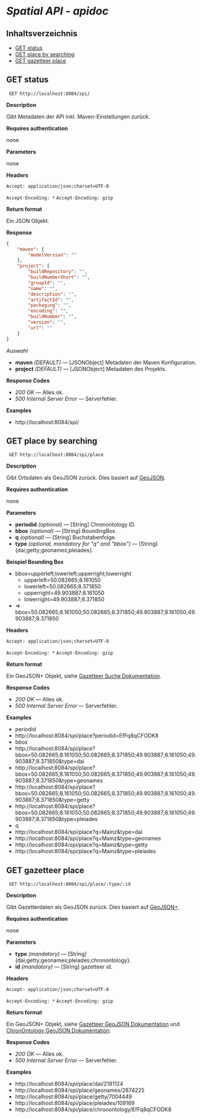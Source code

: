 # *Spatial API - apidoc*

## Inhaltsverzeichnis

* [GET status](#get-status)
* [GET place by searching](#get-place-by-searching)
* [GET gazetteer place](#get-gazetteer-place)

## GET status

` GET http://localhost:8084/spi/`

**Description**

Gibt Metadaten der API inkl. Maven-Einstellungen zurück.

**Requires authentication**

none

**Parameters**

none

**Headers**

`Accept: application/json;charset=UTF-8`

`Accept-Encoding: *` `Accept-Encoding: gzip`

**Return format**

Ein JSON Objekt.

**Response**

```json
{
	"maven": {
		"modelVersion": ""
	},
	"project": {
		"buildRepository": "",
		"buildNumberShort": "",
		"groupId": "",
		"name": "",
		"description": "",
		"artifactId": "",
		"packaging": "",
		"encoding": "",
		"buildNumber": "",
		"version": "",
		"url": ""
	}
}
```

*Auswahl*

* **maven** *(DEFAULT)* — [JSONObject] Metadaten der Maven Konfiguration.
* **project** *(DEFAULT)* — [JSONObject] Metadaten des Projekts.

**Response Codes**

* *200 OK* — Alles ok.
* *500 Internal Server Error* — Serverfehler.

**Examples**

* http://localhost:8084/spi/

## GET place by searching

` GET http://localhost:8084/spi/place`

**Description**

Gibt Ortsdaten als GeoJSON zurück. Dies basiert auf [GeoJSON](http://geojson.org).

**Requires authentication**

none

**Parameters**

* **periodid** *(optional)* — [String] Chronontology ID.
* **bbox** *(optional)* — [String] BoundingBox.
* **q** *(optional)* — [String] Buchstabenfolge.
* **type** *(optional, mandatory for "q" and "bbox")* — [String] {dai;getty;geonames;pleiades}.

**Beispiel Bounding Box**

* bbox=upperleft;lowerleft;upperright;lowerright
	* upperleft=50.082665;8.161050
	* lowerleft=50.082665;8.371850
	* upperright=49.903887;8.161050
	* lowerright=49.903887;8.371850
* => bbox=50.082665;8.161050;50.082665;8.371850;49.903887;8.161050;49.903887;8.371850

**Headers**

`Accept: application/json;charset=UTF-8`

`Accept-Encoding: *` `Accept-Encoding: gzip`

**Return format**

Ein GeoJSON+ Objekt, siehe [Gazetteer Suche Dokumentation](https://github.com/linkedgeodesy/geojson-plus/blob/master/datamodel.md#gazetteer-suche).

**Response Codes**

* *200 OK* — Alles ok.
* *500 Internal Server Error* — Serverfehler.

**Examples**

* periodid
 * http://localhost:8084/spi/place?periodid=EfFq8qCFODK8
* bbox
 * http://localhost:8084/spi/place?bbox=50.082665;8.161050;50.082665;8.371850;49.903887;8.161050;49.903887;8.371850&type=dai
 * http://localhost:8084/spi/place?bbox=50.082665;8.161050;50.082665;8.371850;49.903887;8.161050;49.903887;8.371850&type=geonames
 * http://localhost:8084/spi/place?bbox=50.082665;8.161050;50.082665;8.371850;49.903887;8.161050;49.903887;8.371850&type=getty
 * http://localhost:8084/spi/place?bbox=50.082665;8.161050;50.082665;8.371850;49.903887;8.161050;49.903887;8.371850&type=pleiades
* q
 * http://localhost:8084/spi/place?q=Mainz&type=dai
 * http://localhost:8084/spi/place?q=Mainz&type=geonames
 * http://localhost:8084/spi/place?q=Mainz&type=getty
 * http://localhost:8084/spi/place?q=Mainz&type=pleiades

## GET gazetteer place

` GET http://localhost:8084/spi/place/:type/:id`

**Description**

Gibt Gazetterdaten als GeoJSON zurück. Dies basiert auf [GeoJSON+](https://github.com/linkedgeodesy/geojson-plus/blob/master/datamodel.md).

**Requires authentication**

none

**Parameters**

* **type** *(mandatory)* — [String] {dai;getty;geonames;pleiades;chronontology}.
* **id** *(mandatory)* — [String] gazetteer id.

**Headers**

`Accept: application/json;charset=UTF-8`

`Accept-Encoding: *` `Accept-Encoding: gzip`

**Return format**

Ein GeoJSON+ Objekt, siehe [Gazetteer GeoJSON Dokumentation](https://github.com/linkedgeodesy/geojson-plus/blob/master/datamodel.md#gazetteer-ressource) und [ChronOntology GeoJSON Dokumentation](https://github.com/linkedgeodesy/geojson-plus/blob/master/datamodel.md#chronontology-geojson).

**Response Codes**

* *200 OK* — Alles ok.
* *500 Internal Server Error* — Serverfehler.

**Examples**

* http://localhost:8084/spi/place/dai/2181124
* http://localhost:8084/spi/place/geonames/2874225
* http://localhost:8084/spi/place/getty/7004449
* http://localhost:8084/spi/place/pleiades/109169
* http://localhost:8084/spi/place/chronontology/EfFq8qCFODK8
